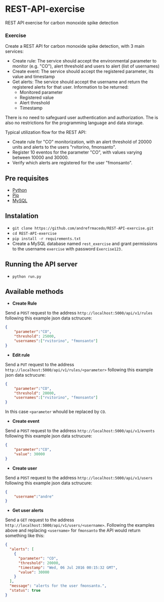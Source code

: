 # REST-API-exercise
REST API exercise for carbon monoxide spike detection

### Exercise
Create a REST API for carbon monoxide spike detection, with 3 main services:
* Create rule: The service should accept the environmental parameter to monitor (e.g. "CO"), alert threshold and users to alert (list of usernames)
* Create event: The service should accept the registered parameter, its value and timestamp
* Get alerts: The service should accept the username and return the registered alerts for that user. Information to be returned:
  * Monitored parameter
  * Registered value
  * Alert threshold
  * Timestamp

There is no need to safeguard user authentication and authorization. The is also no restrictions for the programming language and data storage.

Typical utilization flow for the REST API:
* Create rule for "CO" monitorization, with an alert threshold of 20000 units and alerts to the users "rvitorino, fmonsanto".
* Register 10 eventos for the parameter "CO", with values varying between 10000 and 30000.
* Verify which alerts are registered for the user "fmonsanto".


## Pre requisites
* [Python](http://www.python.org/)
* [Pip](https://pypi.python.org/pypi/pip)
* [MySQL](http://www.mysql.com/)


## Instalation
* `git clone https://github.com/andrefrmacedo/REST-API-exercise.git` 
* `cd REST-API-exercise`
* `pip install -r requirements.txt`
* Create a MySQL database named `rest_exercise` and grant permissions to the username `exercise` with password `Exercise123.`
 
## Running the API server
* `python run.py` 

## Available methods
* <b>Create Rule</b>

 Send a `POST` request to the address `http://localhost:5000/api/v1/rules` following this example json data sctrucure:
```json
{
    "parameter":"CO",
    "threshold": 25000,
    "usernames":["rvitorino", "fmonsanto"]
}
```
* <b>Edit rule</b>
 
Send a `PUT` request to the address `http://localhost:5000/api/v1/rules/<parameter>` following this example json data sctrucure:
```json
{
    "parameter":"CO",
    "threshold": 20000,
    "usernames":["rvitorino", "fmonsanto"]
}
```
In this case `<parameter` whould be replaced by `CO`.

* <b>Create event</b>

 Send a `POST` request to the address `http://localhost:5000/api/v1/events` following this example json data sctrucure:
```json
{
    "parameter":"CO",
    "value": 30000
}
```

* <b>Create user</b>

Send a `POST` request to the address `http://localhost:5000/api/v1/users` following this example json data sctrucure:
```json
{
    "username":"andre"
}
```

* <b>Get user alerts</b>

Send a `GET` request to the address `http://localhost:5000/api/v1/users/<username>`. Following the examples above and replacing `<username>` for `fmonsanto` the API would return something like this:
```json
{
  "alerts": [
    {
      "parameter": "CO",
      "threshold": 20000,
      "timestamp": "Wed, 06 Jul 2016 00:15:32 GMT",
      "value": 30000
    }
  ],
  "message": "alerts for the user fmonsanto.",
  "status": true
}
```
